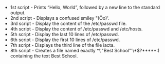 * 1st script - Prints “Hello, World”, followed by a new line to the standard output.
* 2nd script - Displays a confused smiley "(Ôo)'.
* 3rd script - Display the content of the /etc/passwd file.
* 4th script - Display the content of /etc/passwd and /etc/hosts.
* 5th script - Display the last 10 lines of /etc/passwd.
* 6th script - Display the first 10 lines of /etc/passwd.
* 7th script - Displays the third line of the file iacta.
* 8th script - Creates a file named exactly \*\\'"Best School"\'\\*$\?\*\*\*\*\*:) containing the text Best School. 
